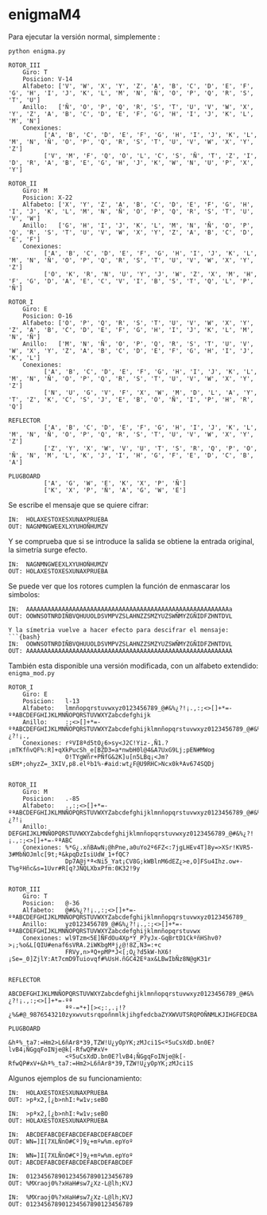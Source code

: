 # enigmaM4

Para ejecutar la versión normal, simplemente :
```{bash}
python enigma.py
```

```{bash}
ROTOR_III
	Giro: T
	Posicion: V-14
	Alfabeto: ['V', 'W', 'X', 'Y', 'Z', 'A', 'B', 'C', 'D', 'E', 'F', 'G', 'H', 'I', 'J', 'K', 'L', 'M', 'N', 'Ñ', 'O', 'P', 'Q', 'R', 'S', 'T', 'U']
	Anillo:   ['Ñ', 'O', 'P', 'Q', 'R', 'S', 'T', 'U', 'V', 'W', 'X', 'Y', 'Z', 'A', 'B', 'C', 'D', 'E', 'F', 'G', 'H', 'I', 'J', 'K', 'L', 'M', 'N']
	Conexiones:
		  ['A', 'B', 'C', 'D', 'E', 'F', 'G', 'H', 'I', 'J', 'K', 'L', 'M', 'N', 'Ñ', 'O', 'P', 'Q', 'R', 'S', 'T', 'U', 'V', 'W', 'X', 'Y', 'Z']
		  ['V', 'M', 'F', 'Q', 'O', 'L', 'C', 'S', 'Ñ', 'T', 'Z', 'I', 'D', 'R', 'A', 'B', 'E', 'G', 'H', 'J', 'K', 'W', 'N', 'U', 'P', 'X', 'Y']

ROTOR_II
	Giro: M
	Posicion: X-22
	Alfabeto: ['X', 'Y', 'Z', 'A', 'B', 'C', 'D', 'E', 'F', 'G', 'H', 'I', 'J', 'K', 'L', 'M', 'N', 'Ñ', 'O', 'P', 'Q', 'R', 'S', 'T', 'U', 'V', 'W']
	Anillo:   ['G', 'H', 'I', 'J', 'K', 'L', 'M', 'N', 'Ñ', 'O', 'P', 'Q', 'R', 'S', 'T', 'U', 'V', 'W', 'X', 'Y', 'Z', 'A', 'B', 'C', 'D', 'E', 'F']
	Conexiones:
		  ['A', 'B', 'C', 'D', 'E', 'F', 'G', 'H', 'I', 'J', 'K', 'L', 'M', 'N', 'Ñ', 'O', 'P', 'Q', 'R', 'S', 'T', 'U', 'V', 'W', 'X', 'Y', 'Z']
		  ['O', 'K', 'R', 'N', 'U', 'Y', 'J', 'W', 'Z', 'X', 'M', 'H', 'F', 'G', 'D', 'A', 'E', 'C', 'V', 'I', 'B', 'S', 'T', 'Q', 'L', 'P', 'Ñ']

ROTOR_I
	Giro: E
	Posicion: O-16
	Alfabeto: ['O', 'P', 'Q', 'R', 'S', 'T', 'U', 'V', 'W', 'X', 'Y', 'Z', 'A', 'B', 'C', 'D', 'E', 'F', 'G', 'H', 'I', 'J', 'K', 'L', 'M', 'N', 'Ñ']
	Anillo:   ['M', 'N', 'Ñ', 'O', 'P', 'Q', 'R', 'S', 'T', 'U', 'V', 'W', 'X', 'Y', 'Z', 'A', 'B', 'C', 'D', 'E', 'F', 'G', 'H', 'I', 'J', 'K', 'L']
	Conexiones:
		  ['A', 'B', 'C', 'D', 'E', 'F', 'G', 'H', 'I', 'J', 'K', 'L', 'M', 'N', 'Ñ', 'O', 'P', 'Q', 'R', 'S', 'T', 'U', 'V', 'W', 'X', 'Y', 'Z']
		  ['N', 'U', 'G', 'V', 'F', 'X', 'W', 'M', 'D', 'L', 'A', 'Y', 'T', 'Z', 'K', 'C', 'S', 'J', 'E', 'B', 'O', 'Ñ', 'I', 'P', 'H', 'R', 'Q']

REFLECTOR
		  ['A', 'B', 'C', 'D', 'E', 'F', 'G', 'H', 'I', 'J', 'K', 'L', 'M', 'N', 'Ñ', 'O', 'P', 'Q', 'R', 'S', 'T', 'U', 'V', 'W', 'X', 'Y', 'Z']
		  ['Z', 'Y', 'X', 'W', 'V', 'U', 'T', 'S', 'R', 'Q', 'P', 'O', 'Ñ', 'N', 'M', 'L', 'K', 'J', 'I', 'H', 'G', 'F', 'E', 'D', 'C', 'B', 'A']

PLUGBOARD
		  ['A', 'G', 'W', 'E', 'K', 'X', 'P', 'Ñ']
		  ['K', 'X', 'P', 'Ñ', 'A', 'G', 'W', 'E']
```

Se escribe el mensaje que se quiere cifrar:

```{bash}
IN:  HOLAXESTOXESXUNAXPRUEBA
OUT: NAGNMNGWEEXLXYUHOÑHUMZV
```


Y se comprueba que si se introduce la salida se obtiene la entrada original, la simetría surge efecto.
```{bash}
IN:  NAGNMNGWEEXLXYUHOÑHUMZV
OUT: HOLAXESTOXESXUNAXPRUEBA
```

Se puede ver que los rotores cumplen la función de enmascarar los simbolos:
```{bash}
IN:  AAAAAAAAAAAAAAAAAAAAAAAAAAAAAAAAAAAAAAAAAAAAAAAAAAAAAAAAAa
OUT: OOWNSOTNRDIÑBVQHUUOLDSVMPVZSLAHNZZSMZYUZSWÑMYZGÑIDFZHNTDVL

Y la símetria vuelve a hacer efecto para descifrar el mensaje:
```{bash}
IN:  OOWNSOTNRDIÑBVQHUUOLDSVMPVZSLAHNZZSMZYUZSWÑMYZGÑIDFZHNTDVL
OUT: AAAAAAAAAAAAAAAAAAAAAAAAAAAAAAAAAAAAAAAAAAAAAAAAAAAAAAAAAA
```



También esta disponible una versión modificada, con un alfabeto extendido: `enigma_mod.py`

```{bash}
ROTOR_I
	Giro: E
	Posicion:   l-13
	Alfabeto:   lmnñopqrstuvwxyz0123456789_@#&%¿?!¡.,:;<>[]+*=-ºªABCDEFGHIJKLMNÑOPQRSTUVWXYZabcdefghijk
	Anillo:     :;<>[]+*=-ºªABCDEFGHIJKLMNÑOPQRSTUVWXYZabcdefghijklmnñopqrstuvwxyz0123456789_@#&%¿?!¡.,
	Conexiones: rºVI8ªd5tO¿6>sy<J2C!Yiz-,Ñ1.?¡mTKfñvQF%:R]+qXkPucSh_e[BZD3=a*nwbH0l@4&A7UxG9Lj;pEN#MWog
	            O!TYgWñr+PÑfG&2K]u[n5LBq¡<Jm?sEM*;ohyzZ=_3XIV,p8.elºb1%-#aid:wt¿F@U9RHC>Ncx0kªAv674SQDj


ROTOR_II
	Giro: M
	Posicion:   .-85
	Alfabeto:   .,:;<>[]+*=-ºªABCDEFGHIJKLMNÑOPQRSTUVWXYZabcdefghijklmnñopqrstuvwxyz0123456789_@#&%¿?!¡
	Anillo:     DEFGHIJKLMNÑOPQRSTUVWXYZabcdefghijklmnñopqrstuvwxyz0123456789_@#&%¿?!¡.,:;<>[]+*=-ºªABC
	Conexiones: %*G¿.xñBAwN¡@hPne,a0uYo2º6FZ<:7jgLHEv4T]8y=>XSr!KVR5-3#MbÑOJmlc[9t;ª&kpqDzIsiUdW_1+fQC?
	            Dp7A@j*ª<Ni5_Yat¡CV8G;kWBlnM6dEZ¿>e,O]FSu4Ihz.ow+-T%gºHñc&s=1Uvr#R[q?JÑQLXbxPfm:0K32!9y


ROTOR_III
	Giro: T
	Posicion:   @-36
	Alfabeto:   @#&%¿?!¡.,:;<>[]+*=-ºªABCDEFGHIJKLMNÑOPQRSTUVWXYZabcdefghijklmnñopqrstuvwxyz0123456789_
	Anillo:     yz0123456789_@#&%¿?!¡.,:;<>[]+*=-ºªABCDEFGHIJKLMNÑOPQRSTUVWXYZabcdefghijklmnñopqrstuvwx
	Conexiones: wl9Tzm<5E]ÑFdOu4Xp*Y_P7yJx-GqBrtD1CkºñHShv0?>¡;%o&L[QIU#enaf6sVRA.2iWKbgMªj¿@!8Z,N3=:+c
	            FRVy,n>ªQ+pMP*J<[;O¿?d5kW-hX6!¡Se=_0]ZjlY:At7cmD9Tuiovqf#%UsH.ñGC42Eºax&LBwIbÑz8N@gK31r


REFLECTOR
	            ABCDEFGHIJKLMNÑOPQRSTUVWXYZabcdefghijklmnñopqrstuvwxyz0123456789_@#&%¿?!¡.,:;<>[]+*=-ºª
	            ªº-=*+][><;:,.¡!?¿%&#@_9876543210zyxwvutsrqpoñnmlkjihgfedcbaZYXWVUTSRQPOÑNMLKJIHGFEDCBA

PLUGBOARD
	            &hª%_ta7:=Hm2>L6ñAr8*39,TZW!U¿yOpYK;zMJci1S<º5uCsXdD.bn0E?lvB4¡ÑGgqFoINje@k[-RfwQP#xV+
	            <º5uCsXdD.bn0E?lvB4¡ÑGgqFoINje@k[-RfwQP#xV+&hª%_ta7:=Hm2>L6ñAr8*39,TZW!U¿yOpYK;zMJci1S
```


Algunos ejemplos de su funcionamiento: 

```{bash}
IN:  HOLAXESTOXESXUNAXPRUEBA       
OUT: >pªx2,[¿b>nhI:ªw1v;seBO

IN:  >pªx2,[¿b>nhI:ªw1v;seBO
OUT: HOLAXESTOXESXUNAXPRUEBA
```

```{bash}
IN:  ABCDEFABCDEFABCDEFABCDEFABCDEF
OUT: WN=]I[7XLÑnO#Cº]9¿+mºw%m.epYoº

IN:  WN=]I[7XLÑnO#Cº]9¿+mºw%m.epYoº
OUT: ABCDEFABCDEFABCDEFABCDEFABCDEF
```

```{bash}
IN:  012345678901234567890123456789
OUT: %MXraoj0%?xHaH#sw7¿Xz-L@lh;KVJ

IN:  %MXraoj0%?xHaH#sw7¿Xz-L@lh;KVJ
OUT: 012345678901234567890123456789
```


